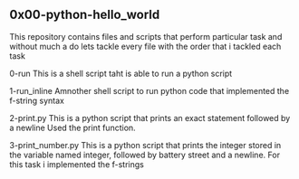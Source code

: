 ## 0x00-python-hello_world
This repository contains files and scripts that perform particular task and without much a do lets tackle every file with the order that i tackled each task

0-run
This is a shell script taht is able to run a python script

1-run_inline
Amnother shell script to run python code that implemented the f-string syntax

2-print.py
This is a python script that prints an exact statement followed by a newline
Used the print function.

3-print_number.py
This is a python script that prints the integer stored in the variable named integer, followed by battery street and a newline.
For this task i implemented the f-strings
